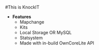 #This is KnockIT
* <strong>Features</strong>
  * Mapchange
  * Kits
  * Local Storage OR MySQL
  * Statsystem
  * Made with in-build OwnCoreLite API
    
